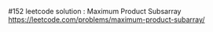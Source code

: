 #152 leetcode solution : Maximum Product Subsarray
https://leetcode.com/problems/maximum-product-subarray/
